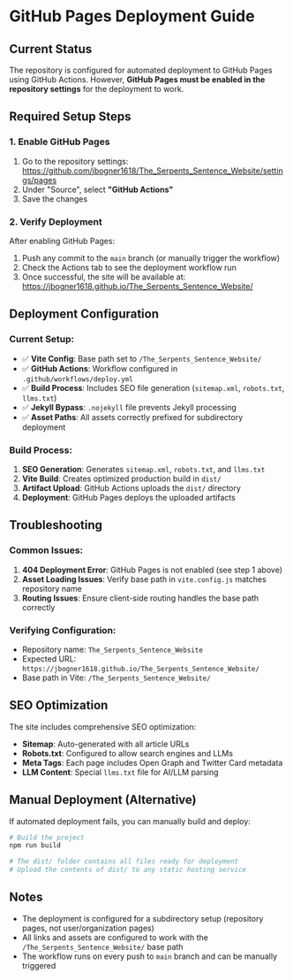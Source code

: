 # GitHub Pages Deployment Guide

## Current Status
The repository is configured for automated deployment to GitHub Pages using GitHub Actions. However, **GitHub Pages must be enabled in the repository settings** for the deployment to work.

## Required Setup Steps

### 1. Enable GitHub Pages
1. Go to the repository settings: https://github.com/jbogner1618/The_Serpents_Sentence_Website/settings/pages
2. Under "Source", select **"GitHub Actions"**
3. Save the changes

### 2. Verify Deployment
After enabling GitHub Pages:
1. Push any commit to the `main` branch (or manually trigger the workflow)
2. Check the Actions tab to see the deployment workflow run
3. Once successful, the site will be available at: https://jbogner1618.github.io/The_Serpents_Sentence_Website/

## Deployment Configuration

### Current Setup:
- ✅ **Vite Config**: Base path set to `/The_Serpents_Sentence_Website/`
- ✅ **GitHub Actions**: Workflow configured in `.github/workflows/deploy.yml`
- ✅ **Build Process**: Includes SEO file generation (`sitemap.xml`, `robots.txt`, `llms.txt`)
- ✅ **Jekyll Bypass**: `.nojekyll` file prevents Jekyll processing
- ✅ **Asset Paths**: All assets correctly prefixed for subdirectory deployment

### Build Process:
1. **SEO Generation**: Generates `sitemap.xml`, `robots.txt`, and `llms.txt`
2. **Vite Build**: Creates optimized production build in `dist/`
3. **Artifact Upload**: GitHub Actions uploads the `dist/` directory
4. **Deployment**: GitHub Pages deploys the uploaded artifacts

## Troubleshooting

### Common Issues:
1. **404 Deployment Error**: GitHub Pages is not enabled (see step 1 above)
2. **Asset Loading Issues**: Verify base path in `vite.config.js` matches repository name
3. **Routing Issues**: Ensure client-side routing handles the base path correctly

### Verifying Configuration:
- Repository name: `The_Serpents_Sentence_Website`
- Expected URL: `https://jbogner1618.github.io/The_Serpents_Sentence_Website/`
- Base path in Vite: `/The_Serpents_Sentence_Website/`

## SEO Optimization

The site includes comprehensive SEO optimization:
- **Sitemap**: Auto-generated with all article URLs
- **Robots.txt**: Configured to allow search engines and LLMs
- **Meta Tags**: Each page includes Open Graph and Twitter Card metadata
- **LLM Content**: Special `llms.txt` file for AI/LLM parsing

## Manual Deployment (Alternative)

If automated deployment fails, you can manually build and deploy:

```bash
# Build the project
npm run build

# The dist/ folder contains all files ready for deployment
# Upload the contents of dist/ to any static hosting service
```

## Notes
- The deployment is configured for a subdirectory setup (repository pages, not user/organization pages)
- All links and assets are configured to work with the `/The_Serpents_Sentence_Website/` base path
- The workflow runs on every push to `main` branch and can be manually triggered